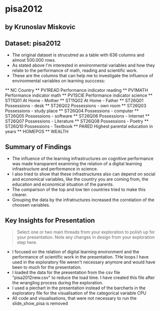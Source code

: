# pisa2012
## by Krunoslav Miskovic


## Dataset: pisa2012

* The original dataset is strucutred as a table with 636 columns and almost 500.000 rows.
* As stated above I'm interested in environmental variables and how they relate to the performance of math, reading and scientific work.
* These are the columns that can help me to investigate the influence of environmental variables on learning succcess:
    
** NC Country
** PV1READ Performance indicator reading
** PV1MATH Performance indicator math
** PV1SCIE Performance indicator science
** ST11Q01 At Home - Mother
** ST11Q02 At Home - Father
** ST26Q01 Possessions - desk
** ST26Q02 Possessions - own room
** ST26Q03 Possessions - study place
** ST26Q04 Possessions - computer
** ST26Q05 Possessions - software
** ST26Q06 Possessions - Internet
** ST26Q07 Possessions - Literature
** ST26Q08 Possessions - Poetry
** ST26Q10 Possessions - Textbook
** PARED Highest parental education in years
** HOMEPOS
** WEALTH



## Summary of Findings

* The influence of the learning infrastructures on cognitive performance was made transparent examining the relation of a digital learning infrastructure and performance in science.
* I also tried to show that these infrastructures also can depend on social and economical variables, like the country you are coming from, the education and economical situation of the parents.
* The comparison of the top and low ten countries tried to make this clearer.
* Grouping the data by the infratructures increased the correlation of the choosen variables.


## Key Insights for Presentation

> Select one or two main threads from your exploration to polish up for your presentation. Note any changes in design from your exploration step here.

* I focused on the relation of digital learning environment and the performance of scientific work in the presentation. THe loops I have used in the exploratory file weren't necessary anymore and would have been to much for the presentation.
* I loaded the data for the presentation from the csv file "pisa2012new.csv" to reduce the load time. I have created this file after the wrangling process during the exploration.
* I used a piechart in the presentation instead of the barcharts in the exploratory file for the visualisation of the categorical variable CPU
* All code and visualisations, that were not necessary to run the slide_show_pisa is removed
